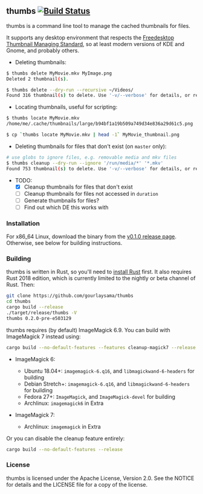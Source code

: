thumbs [![Build Status](https://travis-ci.org/gourlaysama/thumbs.svg?branch=master)](https://travis-ci.org/gourlaysama/thumbs)
-------------
thumbs is a command line tool to manage the cached thumbnails for files.

It supports any desktop environment that respects the
[Freedesktop Thumbnail Managing Standard][2], so at least modern versions of KDE
and Gnome, and probably others.

 - Deleting thumbnails:

```sh
$ thumbs delete MyMovie.mkv MyImage.png
Deleted 2 thumbnail(s).

$ thumbs delete --dry-run --recursive ~/Videos/
Found 316 thumbnail(s) to delete. Use '-v/--verbose' for details, or remove '-d/--dry-run' to delete them.

```

 - Locating thumbnails, useful for scripting:

```sh
$ thumbs locate MyMovie.mkv
/home/me/.cache/thumbnails/large/b94bf1a19b509a749d34e836a29d61c5.png

$ cp `thumbs locate MyMovie.mkv | head -1` MyMovie_thumbnail.png

```

 - Deleting thumbnails for files that don't exist (on `master` only):

 ```sh
# use globs to ignore files, e.g. removable media and mkv files
$ thumbs cleanup --dry-run --ignore '/run/media/*' '*.mkv'
Found 753 thumbnail(s) to delete. Use '-v/--verbose' for details, or remove '-d/--dry-run' to delete them.
 ```

 - TODO:
   - [x] Cleanup thumbnails for files that don't exist
   - [ ] Cleanup thumbnails for files not accessed in `duration`
   - [ ] Generate thumbnails for files?
   - [ ] Find out which DE this works with

### Installation

For x86_64 Linux, download the binary from the [v0.1.0 release page][3]. Otherwise, see below for building instructions.

### Building

thumbs is written in Rust, so you'll need to [install Rust][1] first. It
also requires Rust 2018 edition, which is currently limited to the nightly or
beta channel of Rust. Then:

```sh
git clone https://github.com/gourlaysama/thumbs
cd thumbs
cargo build --release
./target/release/thumbs -V
thumbs 0.2.0-pre-e503129
```

thumbs requires (by default) ImageMagick 6.9. You can build with ImageMagick 7 instead using:
```sh
cargo build --no-default-features --features cleanup-magick7 --release
```

 - ImageMagick 6:
   - Ubuntu 18.04+: `imagemagick-6.q16`, and `libmagickwand-6-headers` for building
   - Debian Stretch+: `imagemagick-6.q16`, and `libmagickwand-6-headers` for building
   - Fedora 27+: `ImageMagick`, and `ImageMagick-devel` for building
   - Archlinux: `imagemagick6` in Extra
   
 - ImageMagick 7:
   - Archlinux: `imagemagick` in Extra

Or you can disable the cleanup feature entirely:
```sh
cargo build --no-default-features --release
```

### License

thumbs is licensed under the Apache License, Version 2.0. See the NOTICE for details
and the LICENSE file for a copy of the license.

[1]: https://www.rust-lang.org
[2]: https://specifications.freedesktop.org/thumbnail-spec/latest/
[3]: https://github.com/gourlaysama/thumbs/releases/tag/v0.1.0